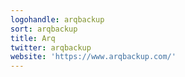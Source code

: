 ```yaml
---
logohandle: arqbackup
sort: arqbackup
title: Arq
twitter: arqbackup
website: 'https://www.arqbackup.com/'
---
```

